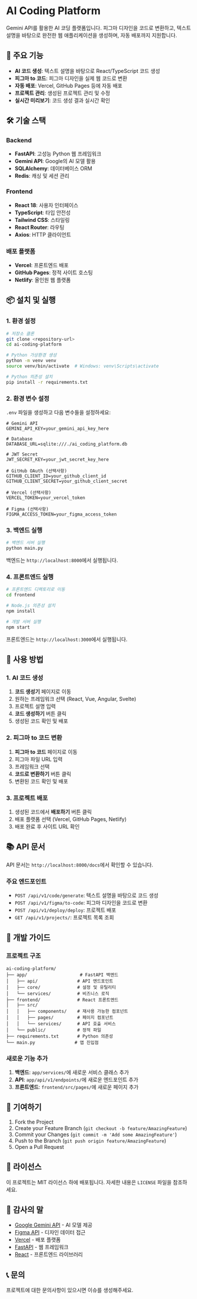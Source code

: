 # AI Coding Platform

Gemini API를 활용한 AI 코딩 플랫폼입니다. 피그마 디자인을 코드로 변환하고, 텍스트 설명을 바탕으로 완전한 웹 애플리케이션을 생성하며, 자동 배포까지 지원합니다.

## 🚀 주요 기능

- **AI 코드 생성**: 텍스트 설명을 바탕으로 React/TypeScript 코드 생성
- **피그마 to 코드**: 피그마 디자인을 실제 웹 코드로 변환
- **자동 배포**: Vercel, GitHub Pages 등에 자동 배포
- **프로젝트 관리**: 생성된 프로젝트 관리 및 수정
- **실시간 미리보기**: 코드 생성 결과 실시간 확인

## 🛠️ 기술 스택

### Backend
- **FastAPI**: 고성능 Python 웹 프레임워크
- **Gemini API**: Google의 AI 모델 활용
- **SQLAlchemy**: 데이터베이스 ORM
- **Redis**: 캐싱 및 세션 관리

### Frontend
- **React 18**: 사용자 인터페이스
- **TypeScript**: 타입 안전성
- **Tailwind CSS**: 스타일링
- **React Router**: 라우팅
- **Axios**: HTTP 클라이언트

### 배포 플랫폼
- **Vercel**: 프론트엔드 배포
- **GitHub Pages**: 정적 사이트 호스팅
- **Netlify**: 올인원 웹 플랫폼

## 📦 설치 및 실행

### 1. 환경 설정

```bash
# 저장소 클론
git clone <repository-url>
cd ai-coding-platform

# Python 가상환경 생성
python -m venv venv
source venv/bin/activate  # Windows: venv\Scripts\activate

# Python 의존성 설치
pip install -r requirements.txt
```

### 2. 환경 변수 설정

`.env` 파일을 생성하고 다음 변수들을 설정하세요:

```env
# Gemini API
GEMINI_API_KEY=your_gemini_api_key_here

# Database
DATABASE_URL=sqlite:///./ai_coding_platform.db

# JWT Secret
JWT_SECRET_KEY=your_jwt_secret_key_here

# GitHub OAuth (선택사항)
GITHUB_CLIENT_ID=your_github_client_id
GITHUB_CLIENT_SECRET=your_github_client_secret

# Vercel (선택사항)
VERCEL_TOKEN=your_vercel_token

# Figma (선택사항)
FIGMA_ACCESS_TOKEN=your_figma_access_token
```

### 3. 백엔드 실행

```bash
# 백엔드 서버 실행
python main.py
```

백엔드는 `http://localhost:8000`에서 실행됩니다.

### 4. 프론트엔드 실행

```bash
# 프론트엔드 디렉토리로 이동
cd frontend

# Node.js 의존성 설치
npm install

# 개발 서버 실행
npm start
```

프론트엔드는 `http://localhost:3000`에서 실행됩니다.

## 🎯 사용 방법

### 1. AI 코드 생성

1. **코드 생성기** 페이지로 이동
2. 원하는 프레임워크 선택 (React, Vue, Angular, Svelte)
3. 프로젝트 설명 입력
4. **코드 생성하기** 버튼 클릭
5. 생성된 코드 확인 및 배포

### 2. 피그마 to 코드 변환

1. **피그마 to 코드** 페이지로 이동
2. 피그마 파일 URL 입력
3. 프레임워크 선택
4. **코드로 변환하기** 버튼 클릭
5. 변환된 코드 확인 및 배포

### 3. 프로젝트 배포

1. 생성된 코드에서 **배포하기** 버튼 클릭
2. 배포 플랫폼 선택 (Vercel, GitHub Pages, Netlify)
3. 배포 완료 후 사이트 URL 확인

## 📚 API 문서

API 문서는 `http://localhost:8000/docs`에서 확인할 수 있습니다.

### 주요 엔드포인트

- `POST /api/v1/code/generate`: 텍스트 설명을 바탕으로 코드 생성
- `POST /api/v1/figma/to-code`: 피그마 디자인을 코드로 변환
- `POST /api/v1/deploy/deploy`: 프로젝트 배포
- `GET /api/v1/projects/`: 프로젝트 목록 조회

## 🔧 개발 가이드

### 프로젝트 구조

```
ai-coding-platform/
├── app/                    # FastAPI 백엔드
│   ├── api/               # API 엔드포인트
│   ├── core/              # 설정 및 유틸리티
│   └── services/          # 비즈니스 로직
├── frontend/              # React 프론트엔드
│   ├── src/
│   │   ├── components/    # 재사용 가능한 컴포넌트
│   │   ├── pages/         # 페이지 컴포넌트
│   │   └── services/      # API 호출 서비스
│   └── public/            # 정적 파일
├── requirements.txt       # Python 의존성
└── main.py               # 앱 진입점
```

### 새로운 기능 추가

1. **백엔드**: `app/services/`에 새로운 서비스 클래스 추가
2. **API**: `app/api/v1/endpoints/`에 새로운 엔드포인트 추가
3. **프론트엔드**: `frontend/src/pages/`에 새로운 페이지 추가

## 🤝 기여하기

1. Fork the Project
2. Create your Feature Branch (`git checkout -b feature/AmazingFeature`)
3. Commit your Changes (`git commit -m 'Add some AmazingFeature'`)
4. Push to the Branch (`git push origin feature/AmazingFeature`)
5. Open a Pull Request

## 📄 라이선스

이 프로젝트는 MIT 라이선스 하에 배포됩니다. 자세한 내용은 `LICENSE` 파일을 참조하세요.

## 🙏 감사의 말

- [Google Gemini API](https://ai.google.dev/) - AI 모델 제공
- [Figma API](https://www.figma.com/developers) - 디자인 데이터 접근
- [Vercel](https://vercel.com/) - 배포 플랫폼
- [FastAPI](https://fastapi.tiangolo.com/) - 웹 프레임워크
- [React](https://reactjs.org/) - 프론트엔드 라이브러리

## 📞 문의

프로젝트에 대한 문의사항이 있으시면 이슈를 생성해주세요. 